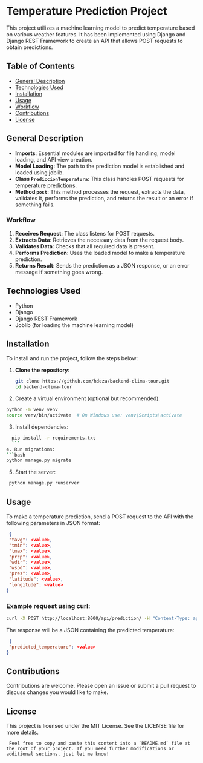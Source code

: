 # Temperature Prediction Project

This project utilizes a machine learning model to predict temperature based on various weather features. It has been implemented using Django and Django REST Framework to create an API that allows POST requests to obtain predictions.

## Table of Contents
- [General Description](#general-description)
- [Technologies Used](#technologies-used)
- [Installation](#installation)
- [Usage](#usage)
- [Workflow](#workflow)
- [Contributions](#contributions)
- [License](#license)

## General Description

- **Imports**: Essential modules are imported for file handling, model loading, and API view creation.
- **Model Loading**: The path to the prediction model is established and loaded using joblib.
- **Class `PrediccionTemperatura`**: This class handles POST requests for temperature predictions.
- **Method `post`**: This method processes the request, extracts the data, validates it, performs the prediction, and returns the result or an error if something fails.

### Workflow

1. **Receives Request**: The class listens for POST requests.
2. **Extracts Data**: Retrieves the necessary data from the request body.
3. **Validates Data**: Checks that all required data is present.
4. **Performs Prediction**: Uses the loaded model to make a temperature prediction.
5. **Returns Result**: Sends the prediction as a JSON response, or an error message if something goes wrong.

## Technologies Used

- Python
- Django
- Django REST Framework
- Joblib (for loading the machine learning model)

## Installation

To install and run the project, follow the steps below:

1. **Clone the repository**:
   ```bash
   git clone https://github.com/hdeza/backend-clima-tour.git
   cd backend-clima-tour
2. Create a virtual environment (optional but recommended):
  ```bash
  python -m venv venv
  source venv/bin/activate  # On Windows use: venv\Scripts\activate
   ```
3. Install dependencies:
  ```bash
    pip install -r requirements.txt
    ```
4. Run migrations:
 ```bash
  python manage.py migrate
 ```
5. Start the server:
 ```bash
  python manage.py runserver
 ```
## Usage

To make a temperature prediction, send a POST request to the API with the following parameters in JSON format:
 ```json
  {
  "tavg": <value>,
  "tmin": <value>,
  "tmax": <value>,
  "prcp": <value>,
  "wdir": <value>,
  "wspd": <value>,
  "pres": <value>,
  "latitude": <value>,
  "longitude": <value>
}
 ```
### Example request using curl:
 ```bash
 curl -X POST http://localhost:8000/api/prediction/ -H "Content-Type: application/json" -d '{"tavg": 25, "tmin": 20, "tmax": 30, "prcp": 5, "wdir": 180, "wspd": 10, "pres": 1010, "latitude": 10.0, "longitude": -74.0}'
 ```
The response will be a JSON containing the predicted temperature:
 ```json
  {
  "predicted_temperature": <value>
}
 ```

## Contributions

Contributions are welcome. Please open an issue or submit a pull request to discuss changes you would like to make.

## License 

This project is licensed under the MIT License. See the LICENSE file for more details.
 ```vbnet
  Feel free to copy and paste this content into a `README.md` file at the root of your project. If you need further modifications or additional sections, just let me know!
 ```





